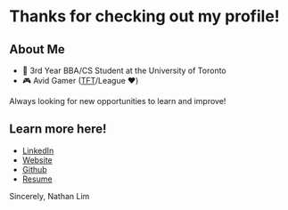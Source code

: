 # Thanks for checking out my profile!

## About Me
- 🏫 3rd Year BBA/CS Student at the University of Toronto
- 🎮 Avid Gamer ([TFT](https://lolchess.gg/profile/na/evoexdk)/League ❤️)

Always looking for new opportunities to learn and improve!



## Learn more here!
- [LinkedIn](https://www.linkedin.com/in/nathan-jslim/)
- [Website](https://nathanjslim.github.io/)
- [Github](https://github.com/nathanjslim)
- [Resume](https://github.com/nathanjsli)

Sincerely,
Nathan Lim
